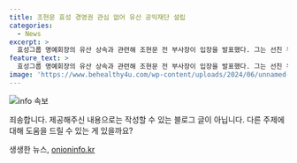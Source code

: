 ```yaml
---
title: 조현문 효성 경영권 관심 없어 유산 공익재단 설립
categories:
  - News
excerpt: >
  효성그룹 명예회장의 유산 상속과 관련해 조현문 전 부사장이 입장을 발표했다. 그는 선친 유지를 받들어 형제 간의 난을 해결하겠다고 밝히고, 선친 재산에 관심이 없으며 전액을 기부하고 효성그룹으로부터 독립하겠다고 전했다. 이에 따라 효성그룹은 2개 지주사 체제로 전환되었다.
feature_text: >
  효성그룹 명예회장의 유산 상속과 관련해 조현문 전 부사장이 입장을 발표했다. 그는 선친 유지를 받들어 형제 간의 난을 해결하겠다고 밝히고, 선친 재산에 관심이 없으며 전액을 기부하고 효성그룹으로부터 독립하겠다고 전했다. 이에 따라 효성그룹은 2개 지주사 체제로 전환되었다.
image: 'https://www.behealthy4u.com/wp-content/uploads/2024/06/unnamed-file.png'
---
```


<p><img src="https://www.behealthy4u.com/wp-content/uploads/2024/06/unnamed-file.png" alt="info 속보" /></p>

<p>죄송합니다. 제공해주신 내용으로는 작성할 수 있는 블로그 글이 아닙니다. 다른 주제에 대해 도움을 드릴 수 있는 게 있을까요?</p>
생생한 뉴스, <a href="https://onioninfo.kr" rel="dofollow">onioninfo.kr</a>


